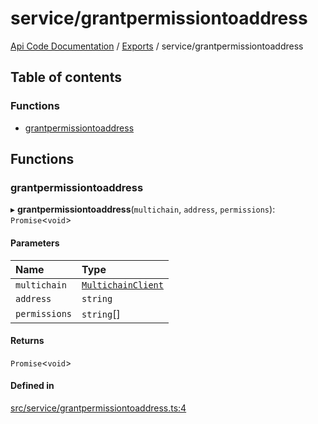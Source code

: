 # service/grantpermissiontoaddress
 
[Api Code Documentation](../README.md) / [Exports](../modules.md) / service/grantpermissiontoaddress

## Table of contents

### Functions

- [grantpermissiontoaddress](service_grantpermissiontoaddress.md#grantpermissiontoaddress)

## Functions

### grantpermissiontoaddress

▸ **grantpermissiontoaddress**(`multichain`, `address`, `permissions`): `Promise`\<`void`\>

#### Parameters

| Name | Type |
| :------ | :------ |
| `multichain` | [`MultichainClient`](../interfaces/service_Client_h.MultichainClient.md) |
| `address` | `string` |
| `permissions` | `string`[] |

#### Returns

`Promise`\<`void`\>

#### Defined in

[src/service/grantpermissiontoaddress.ts:4](https://github.com/openkfw/TruBudget/blob/2e83742/api/src/service/grantpermissiontoaddress.ts#L4)
